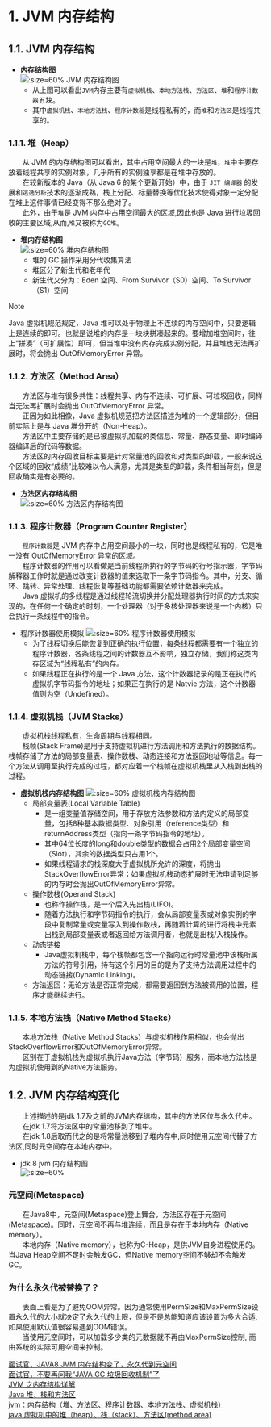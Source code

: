 # 1. JVM 内存结构

## 1.1. JVM 内存结构

- **内存结构图**<br>
  ![](/docs/assets/images/jvm-memory-structure/2021-03-06-14-06-44.png ":size=60% JVM 内存结构图")<br>
  - 从上图可以看出`JVM`内存主要有`虚拟机栈`、`本地方法栈`、`方法区`、`堆`和`程序计数器`五块。<br>
  - 其中`虚拟机栈`、`本地方法栈`、`程序计数器`是线程私有的，而`堆`和`方法区`是线程共享的。


### 1.1.1. 堆（Heap）

&emsp;&emsp;从 JVM 的内存结构图可以看出，其中占用空间最大的一块是`堆`，`堆`中主要存放着线程共享的实例对象，几乎所有的实例独享都是在堆中存放的。<br>
&emsp;&emsp;在较新版本的 Java（从 Java 6 的某个更新开始）中，由于 `JIT 编译器` 的发展和`逃逸分析`技术的逐渐成熟，栈上分配、标量替换等优化技术使得对象一定分配在堆上这件事情已经变得不那么绝对了。<br>
&emsp;&emsp;此外，由于`堆`是 JVM 内存中占用空间最大的区域,因此也是 Java 进行垃圾回收的主要区域,从而,`堆`又被称为`GC堆`。

- **堆内存结构图**<br>
  ![](/docs/assets/images/jvm-memory-structure/2021-03-06-14-31-35.png ":size=60% 堆内存结构图")<br>
  - 堆的 GC 操作采用分代收集算法
  - 堆区分了新生代和老年代
  - 新生代又分为：Eden 空间、From Survivor（S0）空间、To Survivor（S1）空间

> [!NOTE]
> Java 虚拟机规范规定，Java 堆可以处于物理上不连续的内存空间中，只要逻辑上是连续的即可。也就是说堆的内存是一块块拼凑起来的。要增加堆空间时，往上“拼凑”（可扩展性）即可，但当堆中没有内存完成实例分配，并且堆也无法再扩展时，将会抛出 OutOfMemoryError 异常。

### 1.1.2. 方法区（Method Area）

&emsp;&emsp;方法区与堆有很多共性：线程共享、内存不连续、可扩展、可垃圾回收，同样当无法再扩展时会抛出 OutOfMemoryError 异常。<br>
&emsp;&emsp;正因为如此相像，Java 虚拟机规范把方法区描述为堆的一个逻辑部分，但目前实际上是与 Java 堆分开的（Non-Heap）。<br>
&emsp;&emsp;方法区中主要存储的是已被虚拟机加载的类信息、常量、静态变量、即时编译器编译后的代码等数据。<br>
&emsp;&emsp;方法区的内存回收目标主要是针对常量池的回收和对类型的卸载，一般来说这个区域的回收“成绩”比较难以令人满意，尤其是类型的卸载，条件相当苛刻，但是回收确实是有必要的。<br>

- **方法区内存结构图**<br>
  ![](/docs/assets/images/jvm-memory-structure/2021-03-06-14-36-31.png ":size=60% 方法区内存结构图")

### 1.1.3. 程序计数器（Program Counter Register）

&emsp;&emsp;`程序计数器`是 JVM 内存中占用空间最小的一块，同时也是线程私有的，它是唯一没有 OutOfMemoryError 异常的区域。<br>
&emsp;&emsp;程序计数器的作用可以看做是当前线程所执行的字节码的行号指示器，字节码解释器工作时就是通过改变计数器的值来选取下一条字节码指令。其中，分支、循环、跳转、异常处理、线程恢复等基础功能都需要依赖计数器来完成。<br>
&emsp;&emsp;Java 虚拟机的多线程是通过线程轮流切换并分配处理器执行时间的方式来实现的，在任何一个确定的时刻，一个处理器（对于多核处理器来说是一个内核）只会执行一条线程中的指令。

- 程序计数器使用模拟
  ![](/docs/assets/images/jvm-memory-structure/2021-03-06-14-39-49.png ":size=60% 程序计数器使用模拟")<br>
  - 为了线程切换后能恢复到正确的执行位置，每条线程都需要有一个独立的程序计数器，各条线程之间的计数器互不影响，独立存储，我们称这类内存区域为“线程私有”的内存。
  - 如果线程正在执行的是一个 Java 方法，这个计数器记录的是正在执行的虚拟机字节码指令的地址；如果正在执行的是 Natvie 方法，这个计数器值则为空（Undefined）。

### 1.1.4. 虚拟机栈（JVM Stacks）
&emsp;&emsp;虚拟机栈线程私有，生命周期与线程相同。<br>
&emsp;&emsp;栈帧(Stack Frame)是用于支持虚拟机进行方法调用和方法执行的数据结构。栈帧存储了方法的局部变量表、操作数栈、动态连接和方法返回地址等信息。每一个方法从调用至执行完成的过程，都对应着一个栈帧在虚拟机栈里从入栈到出栈的过程。

- **虚拟机栈内存结构图**
    ![](/docs/assets/images/jvm-memory-structure/2021-03-06-14-42-56.png ":size=60% 虚拟机栈内存结构图")<br>
    - 局部变量表(Local Variable Table)
        - 是一组变量值存储空间，用于存放方法参数和方法内定义的局部变量，包括8种基本数据类型、对象引用（reference类型）和returnAddress类型（指向一条字节码指令的地址）。
        - 其中64位长度的long和double类型的数据会占用2个局部变量空间（Slot），其余的数据类型只占用1个。
        - 如果线程请求的栈深度大于虚拟机所允许的深度，将抛出StackOverflowError异常；如果虚拟机栈动态扩展时无法申请到足够的内存时会抛出OutOfMemoryError异常。
    - 操作数栈(Operand Stack)
        - 也称作操作栈，是一个后入先出栈(LIFO)。
        - 随着方法执行和字节码指令的执行，会从局部变量表或对象实例的字段中复制常量或变量写入到操作数栈，再随着计算的进行将栈中元素出栈到局部变量表或者返回给方法调用者，也就是出栈/入栈操作。
    - 动态链接
        - Java虚拟机栈中，每个栈帧都包含一个指向运行时常量池中该栈所属方法的符号引用，持有这个引用的目的是为了支持方法调用过程中的动态链接(Dynamic Linking)。
    - 方法返回：无论方法是否正常完成，都需要返回到方法被调用的位置，程序才能继续进行。

### 1.1.5. 本地方法栈（Native Method Stacks）
&emsp;&emsp;本地方法栈（Native Method Stacks）与虚拟机栈作用相似，也会抛出StackOverflowError和OutOfMemoryError异常。<br>
&emsp;&emsp;区别在于虚拟机栈为虚拟机执行Java方法（字节码）服务，而本地方法栈是为虚拟机使用到的Native方法服务。

## 1.2. JVM 内存结构变化
&emsp;&emsp;上述描述的是jdk 1.7及之前的JVM内存结构，其中的方法区位与永久代中。<br>
&emsp;&emsp;在jdk 1.7将方法区中的常量池移到了堆中。<br>
&emsp;&emsp;在jdk 1.8后取而代之的是将常量池移到了堆内存中,同时使用元空间代替了方法区,同时元空间存在本地内存中。

- jdk 8 jvm 内存结构图<br>
    ![](/docs/assets/images/jvm-memory-structure/i59g-20210306155954.png ":size=60%")<br>

### 元空间(Metaspace)
&emsp;&emsp;在Java8中，元空间(Metaspace)登上舞台，方法区存在于元空间(Metaspace)。同时，元空间不再与堆连续，而且是存在于本地内存（Native memory）。<br>
&emsp;&emsp;本地内存（Native memory），也称为C-Heap，是供JVM自身进程使用的。当Java Heap空间不足时会触发GC，但Native memory空间不够却不会触发GC。


### 为什么永久代被替换了？
&emsp;&emsp;表面上看是为了避免OOM异常。因为通常使用PermSize和MaxPermSize设置永久代的大小就决定了永久代的上限，但是不是总能知道应该设置为多大合适, 如果使用默认值很容易遇到OOM错误。<br>
&emsp;&emsp;当使用元空间时，可以加载多少类的元数据就不再由MaxPermSize控制, 而由系统的实际可用空间来控制。


<!-- 参考资料 -->

[面试官，JAVA8 JVM 内存结构变了，永久代到元空间](https://www.choupangxia.com/2019/10/22/interview-jvm-gc-02/)<br>
[面试官，不要再问我“JAVA GC 垃圾回收机制”了](https://www.choupangxia.com/2019/10/20/interview-jvm-gc-01/)<br>
[JVM 之内存结构详解](http://www.choupangxia.com/2019/10/18/jvm%e4%b9%8b%e5%86%85%e5%ad%98%e7%bb%93%e6%9e%84%e8%af%a6%e8%a7%a3/)<br>
[Java 堆、栈和方法区](https://blog.csdn.net/dpengwang/article/details/81530296)<br>
[jvm：内存结构（堆、方法区、程序计数器、本地方法栈、虚拟机栈）](http://www.likecs.com/default/index/show?id=98142)<br>
[java 虚拟机中的堆（heap）、栈（stack）、方法区(method area)](https://my.oschina.net/u/3847203/blog/1839886)

<!-- 资源链接 -->
